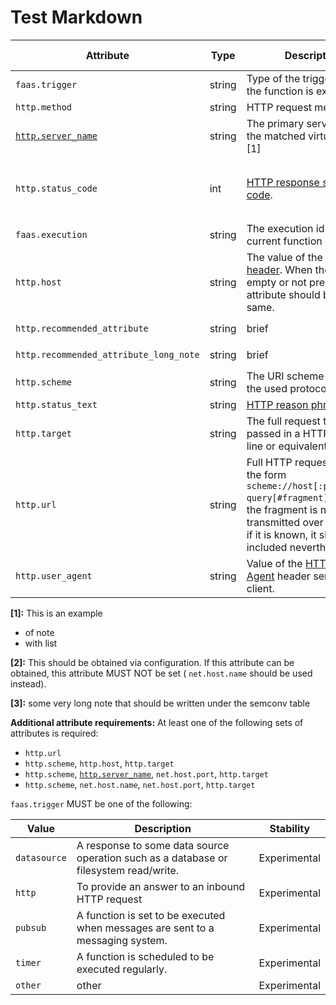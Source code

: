 # Test Markdown

<!-- semconv faas.http(full) -->
| Attribute  | Type | Description  | Examples  | [Requirement Level](https://opentelemetry.io/docs/specs/semconv/general/attribute-requirement-level/) | Stability |
|---|---|---|---|---|---|
| `faas.trigger` | string | Type of the trigger on which the function is executed. | `datasource` | `Required` | Experimental |
| `http.method` | string | HTTP request method. | `GET`; `POST`; `HEAD` | `Required` | Experimental |
| [`http.server_name`](input_http.md) | string | The primary server name of the matched virtual host. [1] | `example.com` | `Conditionally Required` [2] | Experimental |
| `http.status_code` | int | [HTTP response status code](https://tools.ietf.org/html/rfc7231#section-6). | `200` | `Conditionally Required` if and only if one was received/sent | Experimental |
| `faas.execution` | string | The execution id of the current function execution. | `af9d5aa4-a685-4c5f-a22b-444f80b3cc28` | `Recommended` | Experimental |
| `http.host` | string | The value of the [HTTP host header](https://tools.ietf.org/html/rfc7230#section-5.4). When the header is empty or not present, this attribute should be the same. | `www.example.org` | See below | Experimental |
| `http.recommended_attribute` | string | brief | `foo` | `Recommended` short note | Experimental |
| `http.recommended_attribute_long_note` | string | brief | `bar` | `Recommended` [3] | Experimental |
| `http.scheme` | string | The URI scheme identifying the used protocol. | `http`; `https` | See below | Experimental |
| `http.status_text` | string | [HTTP reason phrase](https://tools.ietf.org/html/rfc7230#section-3.1.2). | `OK` | `Recommended` | Experimental |
| `http.target` | string | The full request target as passed in a HTTP request line or equivalent. | `/path/12314/?q=ddds#123` | See below | Experimental |
| `http.url` | string | Full HTTP request URL in the form `scheme://host[:port]/path?query[#fragment]`. Usually the fragment is not transmitted over HTTP, but if it is known, it should be included nevertheless. | `https://www.foo.bar/search?q=OpenTelemetry#SemConv` | See below | Experimental |
| `http.user_agent` | string | Value of the [HTTP User-Agent](https://tools.ietf.org/html/rfc7231#section-5.5.3) header sent by the client. | `CERN-LineMode/2.15 libwww/2.17b3` | `Recommended` | Experimental |

**[1]:** This is an example

- of note
- with list

**[2]:** This should be obtained via configuration. If this attribute can be obtained, this attribute MUST NOT be set ( `net.host.name` should be used instead).

**[3]:** some very long note that should be written under the semconv table

**Additional attribute requirements:** At least one of the following sets of attributes is required:

* `http.url`
* `http.scheme`, `http.host`, `http.target`
* `http.scheme`, [`http.server_name`](input_http.md), `net.host.port`, `http.target`
* `http.scheme`, `net.host.name`, `net.host.port`, `http.target`

`faas.trigger` MUST be one of the following:

| Value  | Description | Stability |
|---|---|---|
| `datasource` | A response to some data source operation such as a database or filesystem read/write. | Experimental |
| `http` | To provide an answer to an inbound HTTP request | Experimental |
| `pubsub` | A function is set to be executed when messages are sent to a messaging system. | Experimental |
| `timer` | A function is scheduled to be executed regularly. | Experimental |
| `other` | other | Experimental |
<!-- endsemconv -->
